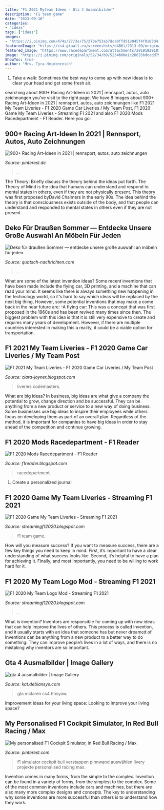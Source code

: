 ```yaml
---
title: "F1 2021 Myteam Ideen - Gta 4 Ausmalbilder"
description: "F1 team game"
date: "2023-09-16"
categories:
- "ideas"
tags: ["ideas"]
images:
- "https://i.pinimg.com/474x/27/3e/75/273e753ab7dca0ffd518045f4f0163d4.jpg"
featuredImage: "https://cs4.gtaall.eu/screenshots/d4861/2013-09/original/213599229c1663fc8a7c238b47f7ff1b9395e3f6/20087-1361066436-GTAIV2013-02-1705-38-33-30.jpg"
featured_image: "https://www.racedepartment.com/attachments/20191029101556_1-jpg.332043/"
image: "https://i.pinimg.com/originals/52/34/b0/5234b00e1c28655bdccdd793edb9eb9b.jpg"
ShowToc: true
author: "Mrs. Tyra Heidenreich"
---
```



1. Take a walk: Sometimes the best way to come up with new ideas is to clear your head and get some fresh air.

	

		
searching about 900+ Racing Art-Ideen in 2021 | rennsport, autos, auto zeichnungen you've visit to the right page. We have 8 Images about 900+ Racing Art-Ideen in 2021 | rennsport, autos, auto zeichnungen like F1 2021 My Team Liveries - F1 2020 Game Car Liveries / My Team Post, F1 2020 Game My Team Liveries - Streaming F1 2021 and also F1 2020 Mods Racedepartment - F1 Reader. Here you go:
		
    
## 900+ Racing Art-Ideen In 2021 | Rennsport, Autos, Auto Zeichnungen

<img loading=lazy src="https://i.pinimg.com/474x/27/3e/75/273e753ab7dca0ffd518045f4f0163d4.jpg" onerror="this.onerror=null;this.src='https://tse3.mm.bing.net/th?id=OIP.ku9i7IaXeMe1mQh0PRIYpQAAAA&amp;pid=15.1';" alt="900+ Racing Art-Ideen in 2021 | rennsport, autos, auto zeichnungen">

_Source: pinterest.de_

>. 

	

The Theory: Briefly discuss the theory behind the ideas put forth.
The Theory of Mind is the idea that humans can understand and respond to mental states in others, even if they are not physically present. This theory was first proposed byDavid Chalmers in the early 90s. The idea behind the theory is that consciousness exists outside of the body, and that people can understand and responded to mental states in others even if they are not present.

    
## Deko Für Draußen Sommer — Entdecke Unsere Große Auswahl An Möbeln Für Jeden

<img loading=lazy src="https://quatsch-nachrichten.com/nugmir/8NiBcXbAxzErLvj_Jvi3TwAAAA.jpg" onerror="this.onerror=null;this.src='https://tse1.mm.bing.net/th?id=OIP.JvW9Ibvn4cebigFaimhQcgAAAA&amp;pid=15.1';" alt="Deko für draußen Sommer — entdecke unsere große auswahl an möbeln für jeden">

_Source: quatsch-nachrichten.com_

>. 

	

What are some of the latest invention ideas?
Some recent inventions that have been made include the flying car, 3D printing, and a machine that can read your mind. It seems like there is always something new happening in the technology world, so it's hard to say which ideas will be replaced by the next big thing. However, some potential inventions that may make a come back in the near future are: 
-A flying car: This was a concept that was first proposed in the 1960s and has been revived many times since then. The biggest problem with this idea is that it is still very expensive to create and requires many years of development. However, if there are multiple countries interested in making this a reality, it could be a viable option for transportation.

    
## F1 2021 My Team Liveries - F1 2020 Game Car Liveries / My Team Post

<img loading=lazy src="https://i0.wp.com/formula1-data.com/assets/img/uploads/2021/07/the-2022-f1-car-in-the-liveries-of-the-2021-teams-5.jpg" onerror="this.onerror=null;this.src='https://tse2.mm.bing.net/th?id=OIP.NaUMrQ3uUYSa26UGDOoxOAHaEo&amp;pid=15.1';" alt="F1 2021 My Team Liveries - F1 2020 Game Car Liveries / My Team Post">

_Source: ciara-joyner.blogspot.com_

>liveries codemasters. 

	

What are big ideas?
In business, big ideas are what give a company the potential to grow, change direction and be successful. They can be anything from a new product or service to a new way of doing business. 
Some businesses use big ideas to inspire their employees while others focus on developing them as part of an overall plan. Regardless of the method, it is important for companies to have big ideas in order to stay ahead of the competition and continue growing.

    
## F1 2020 Mods Racedepartment - F1 Reader

<img loading=lazy src="https://www.racedepartment.com/attachments/20191029101556_1-jpg.332043/" onerror="this.onerror=null;this.src='https://tse4.mm.bing.net/th?id=OIP.dOcCjKoIOAeuLaLVPMN5wQHaDH&amp;pid=15.1';" alt="F1 2020 Mods Racedepartment - F1 Reader">

_Source: f1reader.blogspot.com_

>racedepartment. 

	

1. Create a personalized journal

    
## F1 2020 Game My Team Liveries - Streaming F1 2021

<img loading=lazy src="https://www.racefans.net/wp-content/uploads/2020/05/racefansdotnet-20200514-151046-1-470x264.jpg" onerror="this.onerror=null;this.src='https://tse1.mm.bing.net/th?id=OIP.edvZFibUs_rNXAtYu7qxLgAAAA&amp;pid=15.1';" alt="F1 2020 Game My Team Liveries - Streaming F1 2021">

_Source: streamingf12020.blogspot.com_

>f1 team game. 

	

How will you measure success?
If you want to measure success, there are a few key things you need to keep in mind. First, it’s important to have a clear understanding of what success looks like. Second, it’s helpful to have a plan for achieving it. Finally, and most importantly, you need to be willing to work hard for it.

    
## F1 2020 My Team Logo Mod - Streaming F1 2021

<img loading=lazy src="https://i.postimg.cc/rmtmf7Qn/928600-20200223233102-1.png" onerror="this.onerror=null;this.src='https://tse1.mm.bing.net/th?id=OIP.b3KyaF2PHechhTOmAScMlQHaEK&amp;pid=15.1';" alt="F1 2020 My Team Logo Mod - Streaming F1 2021">

_Source: streamingf12020.blogspot.com_

>. 

	

What is invention?
Inventors are responsible for coming up with new ideas that can help improve the lives of others. This process is called invention, and it usually starts with an idea that someone has but never dreamed of. Inventions can be anything from a new product to a better way to do something. They can improve people’s lives in a lot of ways, and there is no mistaking why inventors are so important.

    
## Gta 4 Ausmalbilder | Image Gallery

<img loading=lazy src="https://cs4.gtaall.eu/screenshots/d4861/2013-09/original/213599229c1663fc8a7c238b47f7ff1b9395e3f6/20087-1361066436-GTAIV2013-02-1705-38-33-30.jpg" onerror="this.onerror=null;this.src='https://tse2.mm.bing.net/th?id=OIP.9jeQ7A0PrkSvPrV9TyQx-wHaEK&amp;pid=15.1';" alt="gta 4 ausmalbilder | Image Gallery">

_Source: kat.debiansys.com_

>gta mclaren cs4 hhsyow. 

	

Improvement ideas for your living space:
Looking to improve your living space?

    
## My Personalised F1 Cockpit Simulator, In Red Bull Racing / Max

<img loading=lazy src="https://i.pinimg.com/originals/52/34/b0/5234b00e1c28655bdccdd793edb9eb9b.jpg" onerror="this.onerror=null;this.src='https://tse1.mm.bing.net/th?id=OIP.KoFBchjc-lMOxm3DvquMkAHaE7&amp;pid=15.1';" alt="My personalised F1 Cockpit Simulator, in Red Bull Racing / Max">

_Source: pinterest.com_

>f1 simulator cockpit bull verstappen pinnwand auswählen livery projekte personalised racing max. 

	

Invention comes in many forms, from the simple to the complex.
Invention can be found in a variety of forms, from the simplest to the complex. Some of the most common inventions include cars and machines, but there are also many more complex designs and concepts. The key to understanding why some inventions are more successful than others is to understand how they work.

